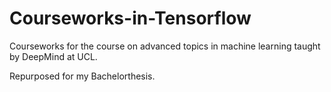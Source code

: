 # Courseworks-in-Tensorflow
Courseworks for the course on advanced topics in machine learning taught by DeepMind at UCL. 

Repurposed for my Bachelorthesis.
